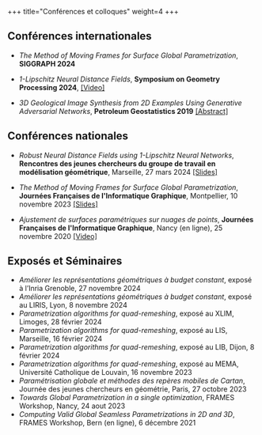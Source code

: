 +++
title="Conférences et colloques"
weight=4
+++

## Conférences internationales 

- _The Method of Moving Frames for Surface Global Parametrization_, **SIGGRAPH 2024**

- _1-Lipschitz Neural Distance Fields_, **Symposium on Geometry Processing 2024**, [[Video]](https://youtu.be/3e5lt7UXjeY)

- _3D Geological Image Synthesis from 2D Examples Using Generative Adversarial Networks_, **Petroleum Geostatistics 2019** [[Abstract]](https://www.earthdoc.org/content/papers/10.3997/2214-4609.201902198)


## Conférences nationales

- _Robust Neural Distance Fields using 1-Lipschitz Neural Networks_, **Rencontres des jeunes chercheurs du groupe de travail en modélisation géométrique**, Marseille, 27 mars 2024 
[[Slides]](/pdf/1lip_slides.pdf)  

- _The Method of Moving Frames for Surface Global Parametrization_, **Journées Françaises de l'Informatique Graphique**, Montpellier, 10 novembre 2023 [[Slides]](https://seafile.lirmm.fr/d/45c93e8b628d4386ae66/files/?p=%2FSession_5_Surfaces_et_Analyse%2F3_JFIG2023_paper_1_presentation.pdf)

- _Ajustement de surfaces paramétriques sur nuages de points_, **Journées Françaises de l'Informatique Graphique**, Nancy (en ligne), 25 novembre 2020 [[Video]](https://www.youtube.com/watch?v=XBqRO-0Fo4I&t=674s)     


## Exposés et Séminaires
- _Améliorer les représentations géométriques à budget constant_, exposé à l’Inria Grenoble, 27 novembre 2024
- _Améliorer les représentations géométriques à budget constant_, exposé au LIRIS, Lyon, 8 novembre 2024
- _Parametrization algorithms for quad-remeshing_, exposé au XLIM, Limoges, 28 février 2024
- _Parametrization algorithms for quad-remeshing_, exposé au LIS, Marseille, 16 février 2024
- _Parametrization algorithms for quad-remeshing_, exposé au LIB, Dijon, 8 février 2024
- _Parametrization algorithms for quad-remeshing_, exposé au MEMA, Université Catholique de Louvain, 16 novembre 2023
- _Paramétrisation globale et méthodes des repères mobiles de Cartan_, Journée des jeunes chercheurs en géométrie, Paris, 27 octobre 2023
- _Towards Global Parametrization in a single optimization_, FRAMES Workshop, Nancy, 24 aout 2023
- _Computing Valid Global Seamless Parametrizations in 2D and 3D_, FRAMES Workshop, Bern (en ligne), 6 décembre 2021
